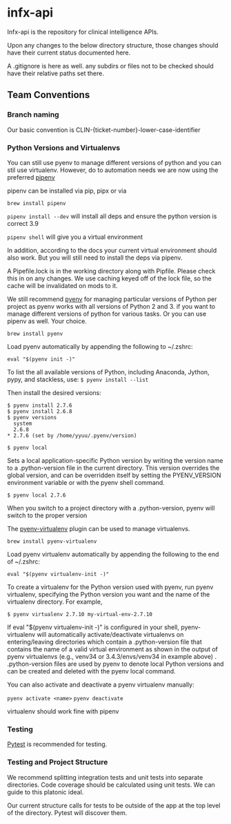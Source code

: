# infx-api
Infx-api is the repository for clinical intelligence APIs.

Upon any changes to the below directory structure, those changes should have their current status documented here.

A .gitignore is here as well. any subdirs or files not to be checked should have their relative paths set there.

## Team Conventions
### Branch naming

Our basic convention is CLIN-{ticket-number}-lower-case-identifier

### Python Versions and Virtualenvs

You can still use pyenv to manage different versions of python and you can stil use virtualenv. However, do to automation needs we are now using the preferred [pipenv](https://github.com/pypa/pipenv)

pipenv can be installed via pip, pipx or via

`brew install pipenv`

`pipenv install --dev` will install all deps and ensure the python version is correct 3.9

`pipenv shell` will give you a virtual environment

In addition, according to the docs your current virtual environment should also work. But you will still need to install the deps via pipenv.

A Pipefile.lock is in the working directory along with Pipfile. Please check this in on any changes. We use caching keyed off of the lock file, so the cache will be invalidated on mods to it.

We still recommend [pyenv](https://github.com/pyenv/pyenv) for managing particular versions of Python per project as pyenv works with all versions of Python 2 and 3. if you want to manage different versions of python for various tasks. Or you can use pipenv as well. Your choice.

`brew install pyenv`

Load pyenv automatically by appending
the following to ~/.zshrc:

`eval "$(pyenv init -)"`

To list the all available versions of Python, including Anaconda, Jython, pypy, and stackless, use:
`$ pyenv install --list`

Then install the desired versions:
```
$ pyenv install 2.7.6
$ pyenv install 2.6.8
$ pyenv versions
  system
  2.6.8
* 2.7.6 (set by /home/yyuu/.pyenv/version)
```
`$ pyenv local`

Sets a local application-specific Python version by writing the version name to a .python-version file in the current directory. This version overrides the global version, and can be overridden itself by setting the PYENV_VERSION environment variable or with the pyenv shell command.

`$ pyenv local 2.7.6`

When you switch to a project directory with a .python-version, pyenv will switch to the proper version

The [pyenv-virtualenv](https://github.com/pyenv/pyenv-virtualenv) plugin can be used to manage virtualenvs.

`brew install pyenv-virtualenv`

Load pyenv virtualenv automatically by appending
the following to the end of  ~/.zshrc:

`eval "$(pyenv virtualenv-init -)"`

To create a virtualenv for the Python version used with pyenv, run pyenv virtualenv, specifying the Python version you want and the name of the virtualenv directory. For example,

`$ pyenv virtualenv 2.7.10 my-virtual-env-2.7.10`

If eval "$(pyenv virtualenv-init -)" is configured in your shell, pyenv-virtualenv will automatically activate/deactivate virtualenvs on entering/leaving directories which contain a .python-version file that contains the name of a valid virtual environment as shown in the output of pyenv virtualenvs (e.g., venv34 or 3.4.3/envs/venv34 in example above) . .python-version files are used by pyenv to denote local Python versions and can be created and deleted with the pyenv local command.

You can also activate and deactivate a pyenv virtualenv manually:

`pyenv activate <name>`
`pyenv deactivate`

virtualenv should work fine with pipenv

### Testing

[Pytest](https://docs.pytest.org/en/6.2.x/) is recommended for testing.


### Testing and Project Structure

We recommend splitting integration tests and unit tests into separate directories. Code coverage should be calculated using unit tests. We can guide to this platonic ideal.

Our current structure calls for tests to be outside of the app at the top level of the directory. Pytest will discover them.
